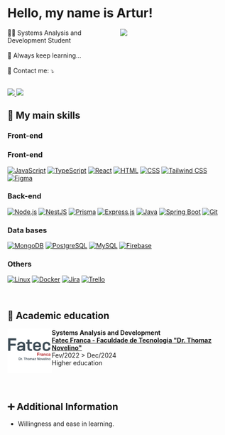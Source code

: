 # Hello, my name is Artur!

<div>
  <img src="https://raw.githubusercontent.com/MicaelliMedeiros/micaellimedeiros/master/image/computer-illustration.png" min-width="250px" max-width="250px" width="250px" align="right">

  <div align="left">
  👨‍🎓 Systems Analysis and Development Student <br /><br />
  💬 Always keep learning... <br /><br />
  💌 Contact me: ⤵️ <br /><br />

  <p>
  <a href="mailto:arturxdking@gmail.com" alt="Gmail">
  <img src="https://img.shields.io/badge/-Gmail-FF0000?style=flat-square&labelColor=FF0000&logo=gmail&logoColor=white&link=mailto:arturxdking@gmail.com" />
  </a>

<a href="https://www.linkedin.com/in/arturvsilva1/" alt="LinkedIn">
  <img src="https://img.shields.io/badge/-Linkedin-0e76a8?style=flat-square&logo=Linkedin&logoColor=white&link=https://www.linkedin.com/in/vin%C3%ADcius-gabriel-9b02091b5/" />
</a>
  </p>
  </div>
</div>

## 🚀 My main skills

### Front-end

### Front-end

[![JavaScript](https://skillicons.dev/icons?i=js)](https://skillicons.dev)
[![TypeScript](https://skillicons.dev/icons?i=ts)](https://skillicons.dev)
[![React](https://skillicons.dev/icons?i=react)](https://skillicons.dev)
[![HTML](https://skillicons.dev/icons?i=html)](https://skillicons.dev)
[![CSS](https://skillicons.dev/icons?i=css)](https://skillicons.dev)
[![Tailwind CSS](https://skillicons.dev/icons?i=tailwind)](https://skillicons.dev)
[![Figma](https://skillicons.dev/icons?i=figma)](https://skillicons.dev)

### Back-end

[![Node.js](https://skillicons.dev/icons?i=nodejs)](https://skillicons.dev)
[![NestJS](https://skillicons.dev/icons?i=nestjs)](https://skillicons.dev)
[![Prisma](https://skillicons.dev/icons?i=prisma)](https://skillicons.dev)
[![Express.js](https://skillicons.dev/icons?i=express)](https://skillicons.dev)
[![Java](https://skillicons.dev/icons?i=java)](https://skillicons.dev)
[![Spring Boot](https://skillicons.dev/icons?i=springboot)](https://skillicons.dev)
[![Git](https://skillicons.dev/icons?i=git)](https://skillicons.dev)

### Data bases

[![MongoDB](https://skillicons.dev/icons?i=mongo)](https://skillicons.dev)
[![PostgreSQL](https://skillicons.dev/icons?i=postgres)](https://skillicons.dev)
[![MySQL](https://skillicons.dev/icons?i=mysql)](https://skillicons.dev)
[![Firebase](https://skillicons.dev/icons?i=firebase)](https://skillicons.dev)

### Others

[![Linux](https://skillicons.dev/icons?i=linux)](https://skillicons.dev)
[![Docker](https://skillicons.dev/icons?i=docker)](https://skillicons.dev)
[![Jira](https://skillicons.dev/icons?i=jira)](https://skillicons.dev)
[![Trello](https://skillicons.dev/icons?i=trelo)](https://skillicons.dev)


<br />


## <b>📘 Academic education </b>

<div>

  [<img align="left" width="100px" alt="FATEC" src="./fatec.png"/>](https://site.fatecfranca.edu.br)

  <p align="right">

  **Systems Analysis and Development** <br />
  [**Fatec Franca - Faculdade de Tecnologia "Dr. Thomaz Novelino"​**](https://site.fatecfranca.edu.br) <br />
  Fev/2022 > Dec/2024 <br />
  Higher education
  </p>
</div>

<br/><br />

## ➕ Additional Information

* Willingness and ease in learning.
